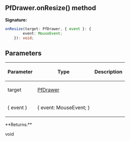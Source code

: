 ## PfDrawer.onResize() method

**Signature:**

```typescript
onResize(target: PfDrawer, { event }: {
        event: MouseEvent;
    }): void;
```

## Parameters

<table><thead><tr><th>

Parameter


</th><th>

Type


</th><th>

Description


</th></tr></thead>
<tbody><tr><td>

target


</td><td>

[PfDrawer](./pfdrawer)


</td><td>


</td></tr>
<tr><td>

{ event }


</td><td>

{ event: MouseEvent; }


</td><td>


</td></tr>
</tbody></table>
**Returns:**

void

